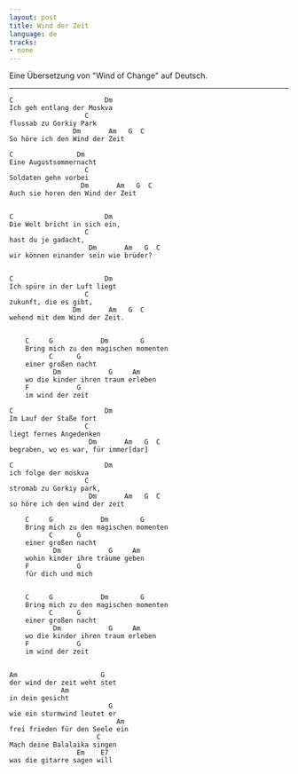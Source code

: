 ```yaml
---
layout: post
title: Wind der Zeit
language: de
tracks:
- none
---
```


Eine Übersetzung von "Wind of Change" auf Deutsch.


-----

	C                       Dm
	Ich geh entlang der Moskva
	                   C
	flussab zu Gorkiy Park
	                Dm       Am   G  C
	So höre ich den Wind der Zeit
	
	C                Dm
	Eine Augustsommernacht
	                   C
	Soldaten gehn vorbei
	                  Dm       Am   G  C
	Auch sie horen den Wind der Zeit
	
	
	C                       Dm
	Die Welt bricht in sich ein,
	                   C
	hast du je gadacht, 
	                    Dm       Am   G  C
	wir können einander sein wie brüder?
	
	
	C                       Dm
	Ich spüre in der Luft liegt
	                   C
	zukunft, die es gibt,
	                Dm       Am   G  C
	wehend mit dem Wind der Zeit.
	
	
		C     G            Dm        G
		Bring mich zu den magischen momenten
		      C      G
		einer großen nacht
		       Dm            G     Am
		wo die kinder ihren traum erleben
		F            G
		im wind der zeit
	
	C                       Dm
	Im Lauf der Staße fort
	                   C
	liegt fernes Angedenken
	                    Dm       Am   G  C
	begraben, wo es war, für immer[dar]
	 
	C                       Dm
	ich folge der moskva
	                   C
	stromab zu Gorkiy park,
	                    Dm       Am   G  C
	so höre ich den wind der zeit
	
	    C     G            Dm        G
	    Bring mich zu den magischen momenten 
	          C      G
	    einer großen nacht
	           Dm            G     Am
	    wohin kinder ihre träume geben
	    F            G
	    für dich und mich
	
	    
	    C     G            Dm        G
	    Bring mich zu den magischen momenten 
	          C      G
	    einer großen nacht
	           Dm            G     Am
	    wo die kinder ihren traum erleben
	    F            G
	    im wind der zeit
	
	
	Am                     G
	der wind der zeit weht stet
	             Am
	in dein gesicht
	                         G
	wie ein sturmwind leutet er
	                           Am
	frei frieden für den Seele ein
	                      C
	Mach deine Balalaika singen
	                 Em    E7
	was die gitarre sagen will
